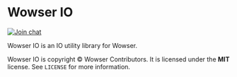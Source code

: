 # Wowser IO

[![Join chat](https://img.shields.io/badge/gitter-join_chat-blue.svg?style=flat)](https://gitter.im/wowserhq/wowser)

Wowser IO is an IO utility library for Wowser.

Wowser IO is copyright © Wowser Contributors. It is licensed under the **MIT** license. See
`LICENSE` for more information.
